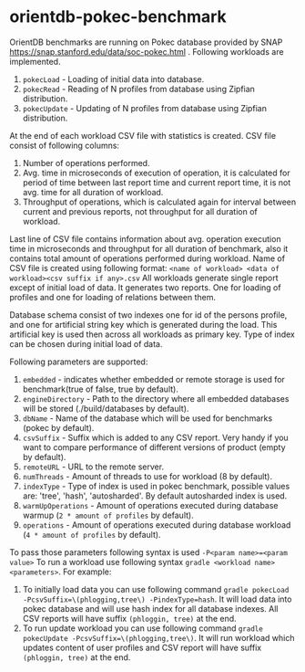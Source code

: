 # orientdb-pokec-benchmark

OrientDB benchmarks are running on Pokec database provided by SNAP https://snap.stanford.edu/data/soc-pokec.html .
Following workloads are implemented.

1. `pokecLoad` - Loading of initial data into database.
2. `pokecRead` - Reading of N profiles from database using Zipfian distribution.
3. `pokecUpdate` - Updating of N profiles from database using Zipfian distribution.

At the end of each workload CSV file with statistics is created.
CSV file consist of following columns:
1. Number of operations performed.
2. Avg. time in microseconds of execution of operation, it is calculated for period of time between last report time and current report time, it is not
avg. time for all duration of workload.
3. Throughput of operations, which is calculated again for interval between current and previous reports, not throughput for
all duration of workload.

Last line of CSV file contains information about avg. operation execution time in microseconds and throughput for all duration of benchmark,
 also it contains total amount of operations performed during workload.
Name of CSV file is created using following format: `<name of workload> <data of workload><csv suffix if any>.csv`
All workloads generate single report except of initial load of data. It generates two reports. One for loading of profiles and one
for loading of relations between them.

Database schema consist of two indexes one for id of the persons profile, and one for artificial
 string key which is generated during the load. This artificial key is used then across all workloads as primary key.
Type of index can be chosen during initial load of data.

Following parameters are supported:
1. `embedded` - indicates whether embedded or remote storage is used for benchmark(true of false, true by default).
2. `engineDirectory` - Path to the directory where all embedded databases will be stored (./build/databases by default).
3. `dbName` - Name of the database which will be used for benchmarks (pokec by default).
4. `csvSuffix` - Suffix which is added to any CSV report. Very handy if you want to compare performance of different versions
of product (empty by default).
5. `remoteURL` - URL to the remote server.
6. `numThreads` - Amount of threads to use for workload (8 by default).
7. `indexType` - Type of index is used in pokec benchmark, possible values are: 'tree', 'hash', 'autosharded'.
By default autosharded index is used.
8. `warmUpOperations` - Amount of operations executed during database warmup (`2 * amount of profiles` by default).
9. `operations` - Amount of operations executed during database workload (`4 * amount of profiles` by default).

To pass those parameters following syntax is used `-P<param name>=<param value>`
To run a workload use following syntax `gradle <workload name> <parameters>`.
For example:
1. To initially load data you can use following command `gradle pokecLoad -PcsvSuffix=\(phlogging,tree\) -PindexType=hash`. It will
load data into pokec database and will use hash index for all database indexes. All CSV reports will have suffix `(phloggin, tree)`
at the end.
2. To run update workload you can use following command `gradle pokecUpdate -PcsvSuffix=\(phlogging,tree\)`. It will run workload
which updates content of user profiles and CSV report will have suffix `(phloggin, tree)` at the end.